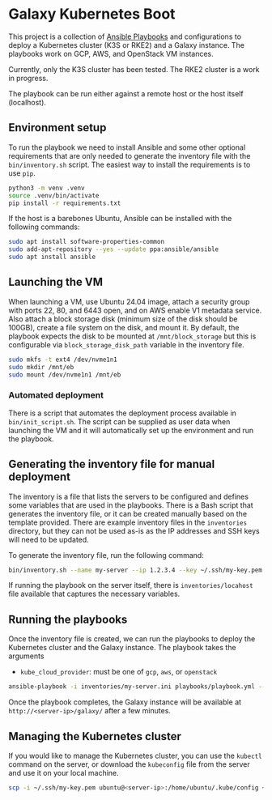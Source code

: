 # Galaxy Kubernetes Boot

This project is a collection of [Ansible Playbooks](https://docs.ansible.com/ansible/latest/playbook_guide/playbooks_intro.html) and configurations to deploy a Kubernetes cluster (K3S or RKE2) and a Galaxy instance. The playbooks work on GCP, AWS, and OpenStack VM instances.

Currently, only the K3S cluster has been tested. The RKE2 cluster is a work in progress.

The playbook can be run either against a remote host or the host itself (localhost).

## Environment setup

To run the playbook we need to install Ansible and some other optional requirements that are only needed to generate the inventory file with the `bin/inventory.sh` script. The easiest way to install the requirements is to use `pip`.

```bash
python3 -m venv .venv
source .venv/bin/activate
pip install -r requirements.txt
```

If the host is a barebones Ubuntu, Ansible can be installed with the following commands:

```bash
sudo apt install software-properties-common
sudo add-apt-repository --yes --update ppa:ansible/ansible
sudo apt install ansible
```

## Launching the VM

When launching a VM, use Ubuntu 24.04 image, attach a security group with ports
22, 80, and 6443 open, and on AWS enable V1 metadata service. Also attach a
block storage disk (minimum size of the disk should be 100GB), create a file
system on the disk, and mount it. By default, the playbook expects the disk to
be mounted at `/mnt/block_storage` but this is configurable via `block_storage_disk_path` variable in
the inventory file.

```bash
sudo mkfs -t ext4 /dev/nvme1n1
sudo mkdir /mnt/eb
sudo mount /dev/nvme1n1 /mnt/eb
```

### Automated deployment

There is a script that automates the deployment process available in
`bin/init_script.sh`. The script can be supplied as user data when launching the
VM and it will automatically set up the environment and run the playbook.

## Generating the inventory file for manual deployment

The inventory is a file that lists the servers to be configured and defines some variables that are used in the playbooks. There is a Bash script that generates the inventory file, or it can be created manually based on the template provided. There are example inventory files in the `inventories` directory, but they can not be used as-is as the IP addresses and SSH keys will need to be updated.

To generate the inventory file, run the following command:

```bash
bin/inventory.sh --name my-server --ip 1.2.3.4 --key ~/.ssh/my-key.pem > inventories/my-server.ini
```

If running the playbook on the server itself, there is `inventories/locahost` file available that captures the necessary variables.

## Running the playbooks

Once the inventory file is created, we can run the playbooks to deploy the Kubernetes cluster and the Galaxy instance. The playbook takes the arguments

- `kube_cloud_provider`: must be one of `gcp`, `aws`, or `openstack`

```bash
ansible-playbook -i inventories/my-server.ini playbooks/playbook.yml --extra-vars "kube_cloud_provider=aws"
```

Once the playbook completes, the Galaxy instance will be available at `http://<server-ip>/galaxy/` after a few minutes.

## Managing the Kubernetes cluster

If you would like to manage the Kubernetes cluster, you can use the `kubectl` command on the server, or download the `kubeconfig` file from the server and use it on your local machine.

```bash
scp -i ~/.ssh/my-key.pem ubuntu@<server-ip>:/home/ubuntu/.kube/config ~/.kube/config
```

